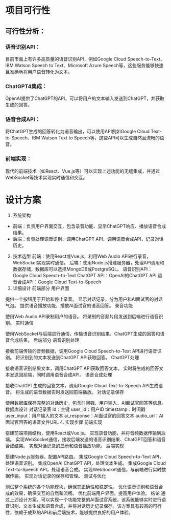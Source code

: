 # 项目可行性
## 可行性分析：

### 语音识别API：
目前市面上有许多高质量的语音识别API，例如Google Cloud Speech-to-Text、IBM Watson Speech to Text、Microsoft Azure Speech等，这些服务能够快速且准确地将用户语音转化为文本。

### ChatGPT4集成：
OpenAI提供了ChatGPT的API，可以将用户的文本输入发送到ChatGPT，并获取生成的回答。

### 语音合成API：
将ChatGPT生成的回答转化为语音输出，可以使用API例如Google Cloud Text-to-Speech、IBM Watson Text to Speech等，这些API可以生成自然且流畅的语音。

### 前端实现：
现代的前端技术（如React、Vue.js等）可以实现上述功能的无缝集成，并通过WebSocket等技术实现实时通信和交互。

# 设计方案
1. 系统架构
- 前端：负责用户界面交互，包含录音功能、显示ChatGPT响应、播放语音合成结果。
- 后端：负责处理语音识别、调用ChatGPT API、调用语音合成API、记录对话历史。
2. 技术选型
前端：使用React或Vue.js，利用Web Audio API进行录音，WebSocket实现实时通信。
后端：使用Node.js搭建服务器，处理API调用和数据存储，数据库可以选择MongoDB或PostgreSQL。
语音识别API：Google Cloud Speech-to-Text
ChatGPT API：OpenAI的ChatGPT API
语音合成API：Google Cloud Text-to-Speech
3. 详细设计
前端部分
用户界面

提供一个按钮用于开始和停止录音。
显示对话记录，分为用户和AI面试官的对话气泡。
提供语音播放功能，播放AI面试官的语音回答。
录音功能

使用Web Audio API录制用户的语音。
将录制的音频片段发送到后端进行语音识别。
实时通信

使用WebSocket与后端进行通信，传输语音识别结果、ChatGPT生成的回答和语音合成结果。
后端部分
语音识别处理

接收前端传输的音频数据，调用Google Cloud Speech-to-Text API进行语音识别。
将识别到的文本发送到ChatGPT API获取回答。
ChatGPT处理

接收语音识别结果文本，调用ChatGPT API获取回答文本。
实时将生成的回答文本发送回前端，同时调用语音合成API。
语音合成处理

接收ChatGPT生成的回答文本，调用Google Cloud Text-to-Speech API生成语音。
将生成的语音数据实时发送回前端播放。
对话记录保存

使用数据库保存完整的对话历史，包含时间戳、用户输入、AI面试官回答等信息。
数据库设计
对话记录表
id：主键
user_id：用户ID
timestamp：时间戳
user_input：用户输入的文本
ai_response：AI面试官的回答文本
audio_url：AI面试官回答的语音文件URL
4. 实现步骤
前端实现

搭建前端项目结构，使用React或Vue.js。
实现录音功能，并将音频数据传输到后端。
实现WebSocket通信，接收后端发送的语音识别结果、ChatGPT回答和语音合成结果。
实现对话记录的显示和语音播放功能。
后端实现

搭建Node.js服务器，配置API路由。
集成Google Cloud Speech-to-Text API，处理语音识别。
集成OpenAI ChatGPT API，处理文本生成。
集成Google Cloud Text-to-Speech API，处理语音合成。
实现WebSocket通信，与前端进行实时数据传输。
实现对话记录的保存和管理。
测试与优化

测试整个系统的各个功能模块，确保其正确性和稳定性。
优化语音识别和语音合成的效果，确保交互的自然和流畅。
优化前端用户界面，提高用户体验。
结论
通过上述设计方案，可以实现一个功能完整的AI面试官系统，该系统能够实时进行语音识别、文本生成和语音合成，并将对话历史记录保存。该方案具有较高的可行性，依赖于成熟的API和前后端技术，能够提供良好的用户体验。
<!--stackedit_data:
eyJoaXN0b3J5IjpbLTE4MjMwMTkxNjNdfQ==
-->